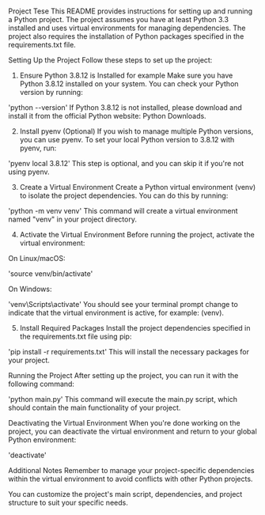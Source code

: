 #
Project Tese
This README provides instructions for setting up and running a Python project. The project assumes you have at least Python 3.3 installed and uses virtual environments for managing dependencies. The project also requires the installation of Python packages specified in the requirements.txt file.

Setting Up the Project
Follow these steps to set up the project:

1. Ensure Python 3.8.12 is Installed for example
Make sure you have Python 3.8.12 installed on your system. You can check your Python version by running:

'python --version'
If Python 3.8.12 is not installed, please download and install it from the official Python website: Python Downloads.

2. Install pyenv (Optional)
If you wish to manage multiple Python versions, you can use pyenv. To set your local Python version to 3.8.12 with pyenv, run:

'pyenv local 3.8.12'
This step is optional, and you can skip it if you're not using pyenv.

3. Create a Virtual Environment
Create a Python virtual environment (venv) to isolate the project dependencies. You can do this by running:

'python -m venv venv'
This command will create a virtual environment named "venv" in your project directory.

4. Activate the Virtual Environment
Before running the project, activate the virtual environment:

On Linux/macOS:

'source venv/bin/activate'

On Windows:

'venv\Scripts\activate'
You should see your terminal prompt change to indicate that the virtual environment is active, for example: (venv).

5. Install Required Packages
Install the project dependencies specified in the requirements.txt file using pip:

'pip install -r requirements.txt'
This will install the necessary packages for your project.

Running the Project
After setting up the project, you can run it with the following command:

'python main.py'
This command will execute the main.py script, which should contain the main functionality of your project.

Deactivating the Virtual Environment
When you're done working on the project, you can deactivate the virtual environment and return to your global Python environment:

'deactivate'

Additional Notes
Remember to manage your project-specific dependencies within the virtual environment to avoid conflicts with other Python projects.

You can customize the project's main script, dependencies, and project structure to suit your specific needs.

